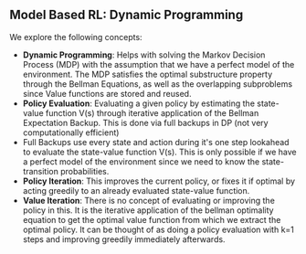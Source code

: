 ## Model Based RL: Dynamic Programming

We explore the following concepts:
- **Dynamic Programming**: Helps with solving the Markov Decision Process (MDP) with the assumption that we have a perfect model of the environment. The MDP satisfies the optimal substructure property through the Bellman Equations, as well as the overlapping subproblems since Value functions are stored and reused.
- **Policy Evaluation**: Evaluating a given policy by estimating the state-value function V(s) through iterative application of the Bellman Expectation Backup. This is done via full backups in DP (not very computationally efficient)
- Full Backups use every state and action during it's one step lookahead to evaluate the state-value function V(s). This is only possible if we have a perfect model of the environment since we need to know the state-transition probabilities.
- **Policy Iteration**: This improves the current policy, or fixes it if optimal by acting greedily to an already evaluated state-value function.
- **Value Iteration**: There is no concept of evaluating or improving the policy in this. It is the iterative application of the bellman optimality equation to get the optimal value function from which we extract the optimal policy. It can be thought of as doing a policy evaluation with k=1 steps and improving greedily immediately afterwards.

